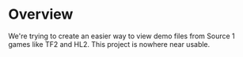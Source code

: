 # Overview
We're trying to create an easier way to view demo files from Source 1 games like TF2 and HL2. This project is nowhere near usable. 